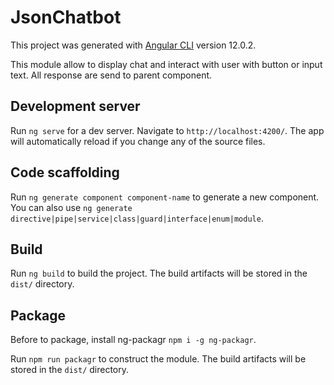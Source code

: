 # JsonChatbot

This project was generated with [Angular CLI](https://github.com/angular/angular-cli) version 12.0.2.

This module allow to display chat and interact with user with button or input text. All response are send to parent component.

## Development server

Run `ng serve` for a dev server. Navigate to `http://localhost:4200/`. The app will automatically reload if you change any of the source files.

## Code scaffolding

Run `ng generate component component-name` to generate a new component. You can also use `ng generate directive|pipe|service|class|guard|interface|enum|module`.

## Build

Run `ng build` to build the project. The build artifacts will be stored in the `dist/` directory.

## Package

Before to package, install ng-packagr `npm i -g ng-packagr`. 

Run `npm run packagr` to construct the module. The build artifacts will be stored in the `dist/` directory.

